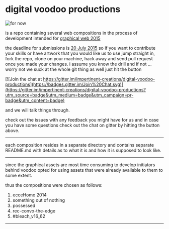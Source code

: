 # digital voodoo productions

![for now](https://s3-us-west-2.amazonaws.com/s.cdpn.io/73058/Ir2PmdF_vectorized_long.png)

is a repo containing several web compositions in the process of development intended for [graphical web 2015](https://www.graphicalweb.org/2015/)

the deadline for submissions is [20 July 2015](https://www.graphicalweb.org/2015/index.shtml#participate) so if you want to contribute your skills or have artwork that you would like us to use jump straight in, fork the repo, clone on your machine, hack away and send pull request once you made your changes. i assume you know the drill and if not ... worry not we suck at the whole git thing as well just hit the button

[![Join the chat at https://gitter.im/impertinent-creations/digital-voodoo-productions](https://badges.gitter.im/Join%20Chat.svg)](https://gitter.im/impertinent-creations/digital-voodoo-productions?utm_source=badge&utm_medium=badge&utm_campaign=pr-badge&utm_content=badge)

and we will talk things through.

check out the issues with any feedback you might have for us and in case you have some questions check out the chat on gitter by hitting the button above. 

---

each composition resides in a separate directory and contains separate README.md with details as to what it is and how it is supposed to look like.

---

since the graphical assets are most time consuming to develop initiators behind voodoo opted for using assets that were already available to them to some extent.

thus the compositions were chosen as follows:

1. ecceHomo 2014
2. something out of nothing
3. possessed
4. rec-convo-the-edge
5. #bleach_v16_62

---
